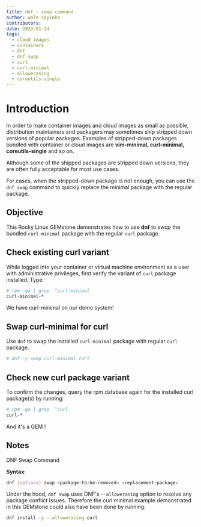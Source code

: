 ```yaml
---
title: dnf - swap command
author: wale soyinka
contributors:
date: 2023-01-24
tags:
  - cloud images
  - containers
  - dnf
  - dnf swap
  - curl
  - curl-minimal
  - allowerasing
  - coreutils-single
---
```



# Introduction

In order to make container images and cloud images as small as possible, distribution maintainers and packagers may sometimes ship stripped down versions of popular packages. Examples of stripped-down packages bundled with container or cloud images are **vim-minimal, curl-minimal, coreutils-single** and so on.

Although some of the shipped packages are stripped down versions, they are often fully acceptable for most use cases.

For cases, when the stripped-down package is not enough, you can use the `dnf swap` command to quickly replace the minimal package with the regular package.

## Objective

This Rocky Linux GEMstone demonstrates how to use **dnf** to _swap_ the bundled `curl-minimal` package with the regular `curl` package.

## Check existing curl variant

While logged into your container or virtual machine environment as a user with administrative privileges, first verify the variant of `curl` package installed. Type:

```bash
# rpm -qa | grep  ^curl-minimal
curl-minimal-*
```

We have curl-minimal on our demo system!

## Swap curl-minimal for curl

Use `dnf` to swap the installed `curl-minimal` package with regular `curl` package.

```bash
# dnf -y swap curl-minimal curl

```

## Check new curl package variant

To confirm the changes, query the rpm database again for the installed curl package(s) by running:

```bash
# rpm -qa | grep  ^curl
curl-*
```

And it's a GEM !

## Notes

DNF Swap Command

**Syntax**:

```bash
dnf [options] swap <package-to-be-removed> <replacement-package>
```

Under the hood, `dnf swap` uses DNF's `--allowerasing` option to resolve any package conflict issues. Therefore the curl minimal example demonstrated in this GEMstone could also have been done by running:

```bash
dnf install -y --allowerasing curl
```
